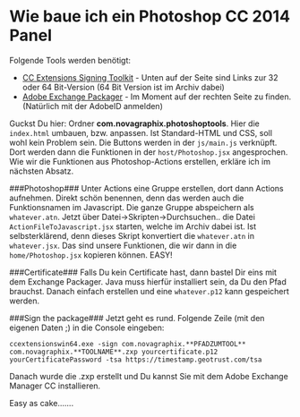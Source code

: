 Wie baue ich ein Photoshop CC 2014 Panel
========================================

Folgende Tools werden benötigt:

* [CC Extensions Signing Toolkit](http://labs.adobe.com/downloads/extensionbuilder3.html) - Unten auf der Seite sind Links zur 32 oder 64 Bit-Version (64 Bit Version ist im Archiv dabei)
* [Adobe Exchange Packager](http://www.adobeexchange.com/resources) - Im Moment auf der rechten Seite zu finden. (Natürlich mit der AdobeID anmelden)

Guckst Du hier: Ordner **com.novagraphix.photoshoptools**. Hier die `index.html` umbauen, bzw. anpassen. Ist Standard-HTML und CSS, soll wohl kein Problem sein. Die Buttons werden in der `js/main.js` verknüpft. Dort werden dann die Funktionen in der `host/Photoshop.jsx` angesprochen. Wie wir die Funktionen aus Photoshop-Actions erstellen, erkläre ich im nächsten Absatz.

###Photoshop###
Unter Actions eine Gruppe erstellen, dort dann Actions aufnehmen. Direkt schön benennen, denn das werden auch die Funktionsnamen im Javascript. Die ganze Gruppe abspeichern als `whatever.atn`. Jetzt über Datei->Skripten->Durchsuchen.. die Datei `ActionFileToJavascript.jsx` starten, welche im Archiv dabei ist. Ist selbsterklärend, denn dieses Skript konvertiert die `whatever.atn` in `whatever.jsx`. Das sind unsere Funktionen, die wir dann in die `home/Photoshop.jsx` kopieren können. EASY!

###Certificate###
Falls Du kein Certificate hast, dann bastel Dir eins mit dem Exchange Packager. Java muss hierfür installiert sein, da Du den Pfad brauchst. Danach einfach erstellen und eine `whatever.p12` kann gespeichert werden.

###Sign the package###
Jetzt geht es rund. Folgende Zeile (mit den eigenen Daten ;) in die Console eingeben:

`ccextensionswin64.exe -sign com.novagraphix.**PFADZUMTOOL** com.novagraphix.**TOOLNAME**.zxp yourcertificate.p12 yourCertificatePassword -tsa https://timestamp.geotrust.com/tsa`

Danach wurde die .zxp erstellt und Du kannst Sie mit dem Adobe Exchange Manager CC installieren.

Easy as cake.......
